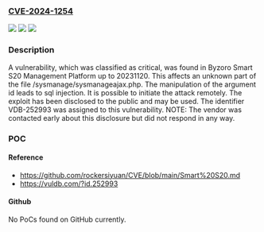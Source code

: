 ### [CVE-2024-1254](https://cve.mitre.org/cgi-bin/cvename.cgi?name=CVE-2024-1254)
![](https://img.shields.io/static/v1?label=Product&message=Smart%20S20%20Management%20Platform&color=blue)
![](https://img.shields.io/static/v1?label=Version&message=%3D%2020231120%20&color=brighgreen)
![](https://img.shields.io/static/v1?label=Vulnerability&message=CWE-89%20SQL%20Injection&color=brighgreen)

### Description

A vulnerability, which was classified as critical, was found in Byzoro Smart S20 Management Platform up to 20231120. This affects an unknown part of the file /sysmanage/sysmanageajax.php. The manipulation of the argument id leads to sql injection. It is possible to initiate the attack remotely. The exploit has been disclosed to the public and may be used. The identifier VDB-252993 was assigned to this vulnerability. NOTE: The vendor was contacted early about this disclosure but did not respond in any way.

### POC

#### Reference
- https://github.com/rockersiyuan/CVE/blob/main/Smart%20S20.md
- https://vuldb.com/?id.252993

#### Github
No PoCs found on GitHub currently.

